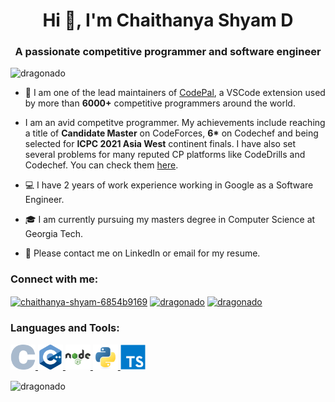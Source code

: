 <h1 align="center">Hi 👋, I'm Chaithanya Shyam D</h1>
<h3 align="center">A passionate competitive programmer and software engineer</h3>

<p align="left"> <img src="https://komarev.com/ghpvc/?username=dragonado&label=Profile%20views&color=0e75b6&style=flat" alt="dragonado" /> </p>

- 🔭 I am one of the lead maintainers of [CodePal](https://marketplace.visualstudio.com/items?itemName=IEEE-NITK.codepal), a VSCode extension used by more than **6000+** competitive programmers around the world.

- I am an avid competitve programmer. My achievements include reaching a title of **Candidate Master** on CodeForces, **6\*** on Codechef and being selected for **ICPC 2021 Asia West** continent finals. I have also set several problems for many reputed CP platforms like CodeDrills and Codechef. You can check them [here](https://github.com/Dragonado/my_CP_problems). 

- 💻 I have 2 years of work experience working in Google as a Software Engineer.

- 🎓 I am currently pursuing my masters degree in Computer Science at Georgia Tech.

- 📄 Please contact me on LinkedIn or email for my resume.

<h3 align="left">Connect with me:</h3>
<p align="left">
<a href="https://linkedin.com/in/chaithanya-shyam-6854b9169" target="blank"><img align="center" src="https://raw.githubusercontent.com/rahuldkjain/github-profile-readme-generator/master/src/images/icons/Social/linked-in-alt.svg" alt="chaithanya-shyam-6854b9169" height="30" width="40" /></a>
<a href="https://www.codechef.com/users/dragonado" target="blank"><img align="center" src="https://cdn.jsdelivr.net/npm/simple-icons@3.1.0/icons/codechef.svg" alt="dragonado" height="30" width="40" /></a>
<a href="https://codeforces.com/profile/dragonado" target="blank"><img align="center" src="https://raw.githubusercontent.com/rahuldkjain/github-profile-readme-generator/master/src/images/icons/Social/codeforces.svg" alt="dragonado" height="30" width="40" /></a>
</p>

<h3 align="left">Languages and Tools:</h3>
<p align="left"> <a href="https://www.cprogramming.com/" target="_blank" rel="noreferrer"> <img src="https://raw.githubusercontent.com/devicons/devicon/master/icons/c/c-original.svg" alt="c" width="40" height="40"/> </a> <a href="https://www.w3schools.com/cpp/" target="_blank" rel="noreferrer"> <img src="https://raw.githubusercontent.com/devicons/devicon/master/icons/cplusplus/cplusplus-original.svg" alt="cplusplus" width="40" height="40"/> </a> <a href="https://nodejs.org" target="_blank" rel="noreferrer"> <img src="https://raw.githubusercontent.com/devicons/devicon/master/icons/nodejs/nodejs-original-wordmark.svg" alt="nodejs" width="40" height="40"/> </a> <a href="https://www.python.org" target="_blank" rel="noreferrer"> <img src="https://raw.githubusercontent.com/devicons/devicon/master/icons/python/python-original.svg" alt="python" width="40" height="40"/> </a> <a href="https://www.typescriptlang.org/" target="_blank" rel="noreferrer"> <img src="https://raw.githubusercontent.com/devicons/devicon/master/icons/typescript/typescript-original.svg" alt="typescript" width="40" height="40"/> </a> </p>

<p><img align="center" src="https://github-readme-stats.vercel.app/api/top-langs?username=dragonado&show_icons=true&locale=en&layout=compact" alt="dragonado" /></p>

